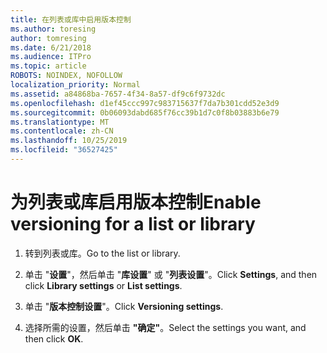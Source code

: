 ```yaml
---
title: 在列表或库中启用版本控制
ms.author: toresing
author: tomresing
ms.date: 6/21/2018
ms.audience: ITPro
ms.topic: article
ROBOTS: NOINDEX, NOFOLLOW
localization_priority: Normal
ms.assetid: a84868ba-7657-4f34-8a57-df9c6f9732dc
ms.openlocfilehash: d1ef45ccc997c983715637f7da7b301cdd52e3d9
ms.sourcegitcommit: 0b06093dabd685f76cc39b1d7c0f8b03883b6e79
ms.translationtype: MT
ms.contentlocale: zh-CN
ms.lasthandoff: 10/25/2019
ms.locfileid: "36527425"
---
```

# <a name="enable-versioning-for-a-list-or-library"></a><span data-ttu-id="10ed1-102">为列表或库启用版本控制</span><span class="sxs-lookup"><span data-stu-id="10ed1-102">Enable versioning for a list or library</span></span>

1. <span data-ttu-id="10ed1-103">转到列表或库。</span><span class="sxs-lookup"><span data-stu-id="10ed1-103">Go to the list or library.</span></span>
    
2. <span data-ttu-id="10ed1-104">单击 "**设置**"，然后单击 "**库设置**" 或 "**列表设置**"。</span><span class="sxs-lookup"><span data-stu-id="10ed1-104">Click **Settings**, and then click **Library settings** or **List settings**.</span></span>
    
3. <span data-ttu-id="10ed1-105">单击 "**版本控制设置**"。</span><span class="sxs-lookup"><span data-stu-id="10ed1-105">Click **Versioning settings**.</span></span>
    
4. <span data-ttu-id="10ed1-106">选择所需的设置，然后单击 **"确定"**。</span><span class="sxs-lookup"><span data-stu-id="10ed1-106">Select the settings you want, and then click **OK**.</span></span>
    

